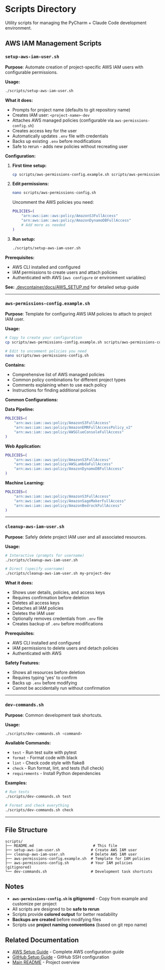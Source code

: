 # Scripts Directory

Utility scripts for managing the PyCharm + Claude Code development environment.

## AWS IAM Management Scripts

### `setup-aws-iam-user.sh`

**Purpose**: Automate creation of project-specific AWS IAM users with configurable permissions.

**Usage:**
```bash
./scripts/setup-aws-iam-user.sh
```

**What it does:**
- Prompts for project name (defaults to git repository name)
- Creates IAM user: `<project-name>-dev`
- Attaches AWS managed policies (configurable via `aws-permissions-config.sh`)
- Creates access key for the user
- Automatically updates `.env` file with credentials
- Backs up existing `.env` before modifications
- Safe to rerun - adds new policies without recreating user

**Configuration:**

1. **First time setup:**
   ```bash
   cp scripts/aws-permissions-config.example.sh scripts/aws-permissions-config.sh
   ```

2. **Edit permissions:**
   ```bash
   nano scripts/aws-permissions-config.sh
   ```

   Uncomment the AWS policies you need:
   ```bash
   POLICIES=(
       "arn:aws:iam::aws:policy/AmazonS3FullAccess"
       "arn:aws:iam::aws:policy/AmazonDynamoDBFullAccess"
       # Add more as needed
   )
   ```

3. **Run setup:**
   ```bash
   ./scripts/setup-aws-iam-user.sh
   ```

**Prerequisites:**
- AWS CLI installed and configured
- IAM permissions to create users and attach policies
- Authenticated with AWS (`aws configure` or environment variables)

**See:** [.devcontainer/docs/AWS_SETUP.md](../.devcontainer/docs/AWS_SETUP.md) for detailed setup guide

---

### `aws-permissions-config.example.sh`

**Purpose**: Template for configuring AWS IAM policies to attach to project IAM user.

**Usage:**
```bash
# Copy to create your configuration
cp scripts/aws-permissions-config.example.sh scripts/aws-permissions-config.sh

# Edit to uncomment policies you need
nano scripts/aws-permissions-config.sh
```

**Contains:**
- Comprehensive list of AWS managed policies
- Common policy combinations for different project types
- Comments explaining when to use each policy
- Instructions for finding additional policies

**Common Configurations:**

**Data Pipeline:**
```bash
POLICIES=(
    "arn:aws:iam::aws:policy/AmazonS3FullAccess"
    "arn:aws:iam::aws:policy/AmazonEMRFullAccessPolicy_v2"
    "arn:aws:iam::aws:policy/AWSGlueConsoleFullAccess"
)
```

**Web Application:**
```bash
POLICIES=(
    "arn:aws:iam::aws:policy/AmazonS3FullAccess"
    "arn:aws:iam::aws:policy/AWSLambdaFullAccess"
    "arn:aws:iam::aws:policy/AmazonDynamoDBFullAccess"
)
```

**Machine Learning:**
```bash
POLICIES=(
    "arn:aws:iam::aws:policy/AmazonS3FullAccess"
    "arn:aws:iam::aws:policy/AmazonSageMakerFullAccess"
    "arn:aws:iam::aws:policy/AmazonBedrockFullAccess"
)
```

---

### `cleanup-aws-iam-user.sh`

**Purpose**: Safely delete project IAM user and all associated resources.

**Usage:**
```bash
# Interactive (prompts for username)
./scripts/cleanup-aws-iam-user.sh

# Direct (specify username)
./scripts/cleanup-aws-iam-user.sh my-project-dev
```

**What it does:**
- Shows user details, policies, and access keys
- Requires confirmation before deletion
- Deletes all access keys
- Detaches all IAM policies
- Deletes the IAM user
- Optionally removes credentials from `.env` file
- Creates backup of `.env` before modifications

**Prerequisites:**
- AWS CLI installed and configured
- IAM permissions to delete users and detach policies
- Authenticated with AWS

**Safety Features:**
- Shows all resources before deletion
- Requires typing 'yes' to confirm
- Backs up `.env` before modifying
- Cannot be accidentally run without confirmation

---

### `dev-commands.sh`

**Purpose**: Common development task shortcuts.

**Usage:**
```bash
./scripts/dev-commands.sh <command>
```

**Available Commands:**
- `test` - Run test suite with pytest
- `format` - Format code with black
- `lint` - Check code style with flake8
- `check` - Run format, lint, and tests (full check)
- `requirements` - Install Python dependencies

**Examples:**
```bash
# Run tests
./scripts/dev-commands.sh test

# Format and check everything
./scripts/dev-commands.sh check
```

---

## File Structure

```
scripts/
├── README.md                           # This file
├── setup-aws-iam-user.sh              # Create AWS IAM user
├── cleanup-aws-iam-user.sh            # Delete AWS IAM user
├── aws-permissions-config.example.sh  # Template for IAM policies
├── aws-permissions-config.sh          # Your IAM policies (gitignored)
└── dev-commands.sh                    # Development task shortcuts
```

## Notes

- **`aws-permissions-config.sh` is gitignored** - Copy from example and customize per project
- All scripts are designed to be **safe to rerun**
- Scripts provide **colored output** for better readability
- **Backups are created** before modifying files
- Scripts use **project naming conventions** (based on git repo name)

## Related Documentation

- [AWS Setup Guide](../.devcontainer/docs/AWS_SETUP.md) - Complete AWS configuration guide
- [GitHub Setup Guide](../.devcontainer/docs/GITHUB_SETUP.md) - GitHub SSH configuration
- [Main README](../README.md) - Project overview
